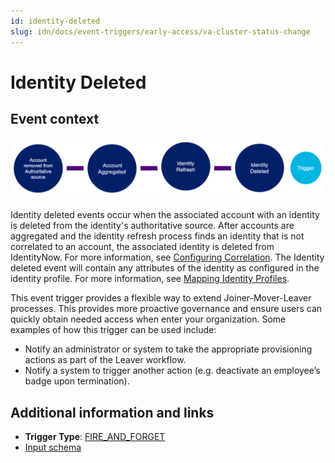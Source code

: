 ```yaml
---
id: identity-deleted
slug: idn/docs/event-triggers/early-access/va-cluster-status-change
---
```


# Identity Deleted

## Event context

![Flow](./img/identity-deleted-path.png)

Identity deleted events occur when the associated account with an identity is deleted from the identity's authoritative source. After accounts are aggregated and the identity refresh process finds an identity that is not correlated to an account, the associated identity is deleted from IdentityNow. For more information, see [Configuring Correlation](https://community.sailpoint.com/t5/Connectors/Configuring-Correlation/ta-p/74045). The Identity deleted event will contain any attributes of the identity as configured in the identity profile. For more information, see [Mapping Identity Profiles](https://community.sailpoint.com/t5/Admin-Help/Mapping-Identity-Profiles/ta-p/77877).

This event trigger provides a flexible way to extend Joiner-Mover-Leaver processes. This provides more proactive governance and ensure users can quickly obtain needed access when enter your organization. Some examples of how this trigger can be used include:

- Notify an administrator or system to take the appropriate provisioning actions as part of the Leaver workflow.
- Notify a system to trigger another action (e.g. deactivate an employee’s badge upon termination).

## Additional information and links

- **Trigger Type**: [FIRE_AND_FORGET](../event-triggers-trigger-types.md#fire-and-forget)
- [Input schema](https://developer.sailpoint.com/apis/beta/#section/Identity-Deleted-Event-Trigger-Input)
